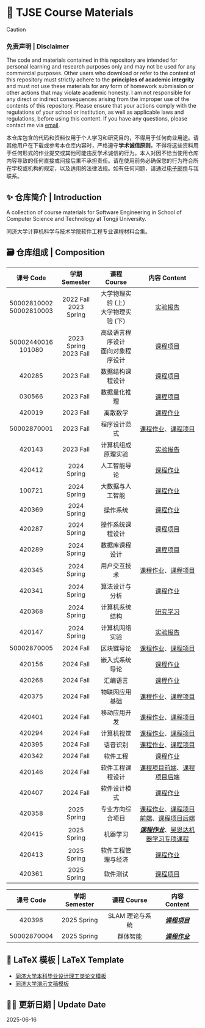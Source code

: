 # 🎉 TJSE Course Materials

> [!CAUTION]
> ### 免责声明 | Disclaimer
> 
> The code and materials contained in this repository are intended for personal learning and research purposes only and may not be used for any commercial purposes. Other users who download or refer to the content of this repository must strictly adhere to the **principles of academic integrity** and must not use these materials for any form of homework submission or other actions that may violate academic honesty. I am not responsible for any direct or indirect consequences arising from the improper use of the contents of this repository. Please ensure that your actions comply with the regulations of your school or institution, as well as applicable laws and regulations, before using this content. If you have any questions, please contact me via [email](mailto:minmuslin@outlook.com).
>
> 本仓库包含的代码和资料仅用于个人学习和研究目的，不得用于任何商业用途。请其他用户在下载或参考本仓库内容时，严格遵守**学术诚信原则**，不得将这些资料用于任何形式的作业提交或其他可能违反学术诚信的行为。本人对因不恰当使用仓库内容导致的任何直接或间接后果不承担责任。请在使用前务必确保您的行为符合所在学校或机构的规定，以及适用的法律法规。如有任何问题，请通过[电子邮件](mailto:minmuslin@outlook.com)与我联系。

## ✨ 仓库简介 | Introduction

A collection of course materials for Software Engineering in School of Computer Science and Technology at Tongji University.

同济大学计算机科学与技术学院软件工程专业课程材料合集。

## 🗃️ 仓库组成 | Composition

| 课号 Code | 学期 Semester | 课程 Course | 内容 Content |
| :---: | :---: | :---: | :---: |
| 50002810002<br>50002810003 | 2022 Fall<br>2023 Spring | 大学物理实验 (上)<br>大学物理实验 (下) | [实验报告](https://github.com/MinmusLin/University_Physics_Experiment_Reports) |
| 50002440016<br>101080 | 2023 Spring<br>2023 Fall | 高级语言程序设计<br>面向对象程序设计 | [课程项目](https://github.com/MinmusLin/Advanced_Language_Programming_and_OOP_Course_Projects) |
| 420285 | 2023 Fall | 数据结构课程设计 | [课程项目](https://github.com/MinmusLin/Data_Structures_Course_Projects) |
| 030566 | 2023 Fall | 数据量化推理 | [课程项目](https://github.com/MinmusLin/Quantitative_Reasoning_Course_Project) |
| 420019 | 2023 Fall | 离散数学 | [课程作业](https://github.com/MinmusLin/Discrete_Mathematics_Course_Assignments) |
| 50002870001 | 2023 Fall | 程序设计范式 | [课程作业](https://github.com/MinmusLin/Programming_Paradigms_Course_Assignments)、[课程项目](https://github.com/MinmusLin/Teamfight_Tactics) |
| 420143 | 2023 Fall | 计算机组成原理实验 | [实验报告](https://github.com/MinmusLin/Computer_Organization_Experiment_Reports) |
| 420412 | 2024 Spring | 人工智能导论 | [课程作业](https://github.com/MinmusLin/Introduction_to_Artificial_Intelligence_Course_Assignments) |
| 100721 | 2024 Spring | 大数据与人工智能 | [课程作业](https://github.com/MinmusLin/Big_Data_and_Artificial_Intelligence_Course_Assignments) |
| 420369 | 2024 Spring | 操作系统 | [课程作业](https://github.com/MinmusLin/Operating_System_Course_Assignments) |
| 420287 | 2024 Spring | 操作系统课程设计 | [课程项目](https://github.com/MinmusLin/Minmus_Operating_System_in_Rust) |
| 420289 | 2024 Spring | 数据库课程设计 | [课程项目](https://github.com/MinmusLin/PetJoy) |
| 420345 | 2024 Spring | 用户交互技术 | [课程作业](https://github.com/MinmusLin/Human_Computer_Interface_Course_Assignments)、[课程项目](https://github.com/MinmusLin/Story_Lingo_Kids) |
| 420341 | 2024 Spring | 算法设计与分析 | [课程作业](https://github.com/MinmusLin/Analysis_and_Design_of_Algorithms_Course_Assignments) |
| 420368 | 2024 Spring | 计算机系统结构 | [研究学习](https://github.com/MinmusLin/Computer_Architecture_Research_Study) |
| 420147 | 2024 Spring | 计算机网络实验 | [实验报告](https://github.com/MinmusLin/Computer_Network_Experiment_Reports) |
| 50002870005 | 2024 Fall | 区块链导论 | [课程作业](https://github.com/MinmusLin/Introduction_to_Blockchain)、[课程项目](https://github.com/MinmusLin/Miel_Link) |
| 420156 | 2024 Fall | 嵌入式系统导论 | [课程作业](https://github.com/MinmusLin/Introduction_to_Embedded_Systems_Course_Assignments) |
| 420268 | 2024 Fall | 汇编语言 | [课程作业](https://github.com/MinmusLin/Assembly_Language_Course_Assignments) |
| 420375 | 2024 Fall | 物联网应用基础 | [课程作业](https://github.com/MinmusLin/Fundamentals_of_IoT_Applications_Course_Assignments)、[课程项目](https://github.com/MinmusLin/Regional_THP_Data_Publishing_Subscription_and_Analysis_System) |
| 420401 | 2024 Fall | 移动应用开发 | [课程作业](https://github.com/MinmusLin/Mobile_Application_Development_Course_Assignments)、[课程项目](https://github.com/Tongji-Software-2024/Atlas.Y_iOS_Application) |
| 420294 | 2024 Fall | 计算机视觉 | [课程作业](https://github.com/MinmusLin/Computer_Vision_Course_Assignments)、[课程项目](https://github.com/MinmusLin/Speedbump_Detection_and_Distance_Measurement) |
| 420395 | 2024 Fall | 语音识别 | [课程作业](https://github.com/MinmusLin/Speech_Recognition_Course_Assignments)、[课程项目](https://github.com/MinmusLin/Meeting_Minutes_Assistant) |
| 420342 | 2024 Fall | 软件工程 | [课程作业](https://github.com/MinmusLin/Software_Engineering_Course_Assignments) |
| 420146 | 2024 Fall | 软件工程课程设计 | [课程项目前端](https://github.com/Intelligent-Curtain-Wall/OssManagement_Frontend)、[课程项目后端](https://github.com/Intelligent-Curtain-Wall/OssManagement_Backend) |
| 420407 | 2024 Fall | 软件设计模式 | [课程作业](https://github.com/MinmusLin/Software_Design_Patterns_Course_Assignments) |
| 420358 | 2025 Spring | 专业方向综合项目 | [课程作业](https://github.com/MinmusLin/Diagnosis_of_Diabetic_Retinopathy)、[课程项目前端](https://github.com/MinmusLin/DiabRetina_AI_Frontend)、[课程项目后端](https://github.com/MinmusLin/DiabRetina_AI_Backend) |
| 420415 | 2025 Spring | 机器学习 | ***[课程作业](https://github.com/MinmusLin/Machine_Learning_Course_Assignments)***、[吴恩达机器学习专项课程](https://github.com/MinmusLin/Machine_Learning_Specialization_Practice_Labs) |
| 420413 | 2025 Spring | 软件工程管理与经济 | [课程作业](https://github.com/MinmusLin/Software_Engineering_Management_and_Economics_Course_Assignments) |
| 420361 | 2025 Spring | 软件测试 | [课程项目](https://github.com/MinmusLin/Tongji_ICW_Dataset_Management_Platform_Test_Application) |

| 课号 Code | 学期 Semester | 课程 Course | 内容 Content |
| :---: | :---: | :---: | :---: |
| 420398 | 2025 Spring | SLAM 理论与系统 | ***[课程项目](https://github.com/MinmusLin/SLAM_Theory_and_Systems_Course_Project)*** |
| 50002870004 | 2025 Spring | 群体智能 | ***[课程作业](https://github.com/MinmusLin/Swarm_Intelligence_Course_Assignments)*** |

## 📑 LaTeX 模板 | LaTeX Template

* [同济大学本科毕业设计理工类论文模板](https://github.com/MinmusLin/Tongji_University_Undergraduate_Thesis_Template)
* [同济大学演示文稿模板](https://github.com/MinmusLin/Tongji_University_Beamer_Template)

## 🧑‍💻 更新日期 | Update Date

2025-06-16
